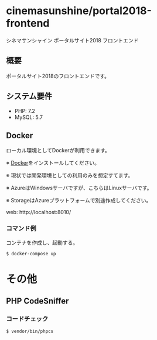 # cinemasunshine/portal2018-frontend

シネマサンシャイン ポータルサイト2018 フロントエンド

## 概要

ポータルサイト2018のフロントエンドです。

## システム要件

- PHP: 7.2
- MySQL: 5.7

## Docker

ローカル環境としてDockerが利用できます。

※ [Docker](https://www.docker.com/)をインストールしてください。

※ 現状では開発環境としての利用のみを想定すてます。

※ AzureはWindowsサーバですが、こちらはLinuxサーバです。

※ StorageはAzureプラットフォームで別途作成してください。

web: http://localhost:8010/

### コマンド例

コンテナを作成し、起動する。

```sh
$ docker-compose up
```

# その他
## PHP CodeSniffer
### コードチェック

```sh
$ vendor/bin/phpcs
```
